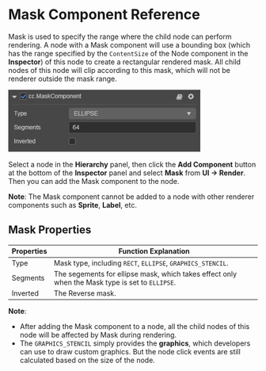 # Mask Component Reference

Mask is used to specify the range where the child node can perform rendering. A node with a Mask component will use a bounding box (which has the range specified by the `ContentSize` of the Node component in the **Inspector**) of this node to create a rectangular rendered mask. All child nodes of this node will clip according to this mask, which will not be renderer outside the mask range.

![](mask/mask.png)

Select a node in the **Hierarchy** panel, then click the **Add Component** button at the bottom of the **Inspector** panel and select **Mask** from **UI -> Render**. Then you can add the Mask component to the node.

**Note**: The Mask component cannot be added to a node with other renderer components such as **Sprite**, **Label**, etc.

## Mask Properties

| Properties | Function Explanation |
| -------------- | ----------- |
| Type           | Mask type, including `RECT`, `ELLIPSE`, `GRAPHICS_STENCIL`. |
| Segments       | The segements for ellipse mask, which takes effect only when the Mask type is set to `ELLIPSE`.   |
| Inverted       | The Reverse mask. |

**Note**:

- After adding the Mask component to a node, all the child nodes of this node will be affected by Mask during rendering.
- The `GRAPHICS_STENCIL` simply provides the **graphics**, which developers can use to draw custom graphics. But the node click events are still calculated based on the size of the node.
